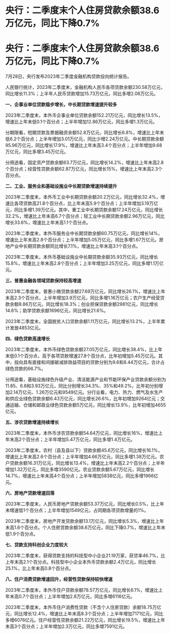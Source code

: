 # 央行：二季度末个人住房贷款余额38.6万亿元，同比下降0.7%

# 央行：二季度末个人住房贷款余额38.6万亿元，同比下降0.7%

7月28日，央行发布2023年二季度金融机构贷款投向统计报告。

人民银行统计，2023年二季度末，金融机构人民币各项贷款余额230.58万亿元，同比增长11.3%；上半年人民币贷款增加15.73万亿元，同比多增2.06万亿元。

**一、企事业单位贷款稳步增长，中长期贷款增速提升较多**

2023年二季度末，本外币企事业单位贷款余额152.21万亿元，同比增长13.5%，增速比上年末低0.1个百分点；上半年增加12.86万亿元，同比多增1.3万亿元。

分期限看，短期贷款及票据融资余额52.8万亿元，同比增长6.8%，增速比上年末低6.2个百分点；上半年增加3.01万亿元，同比少增2.24万亿元。中长期贷款余额95.96万亿元，同比增长17.9%，增速比上年末高3.4个百分点；上半年增加9.68万亿元，同比多增3.45万亿元。

分用途看，固定资产贷款余额63.7万亿元，同比增长14.2%，增速比上年末高2.8个百分点；经营性贷款余额62.87万亿元，同比增长15%，增速比上年末高2.3个百分点。

**二、工业、服务业和基础设施业中长期贷款增速持续提升**

2023年二季度末，本外币工业中长期贷款余额20.2万亿元，同比增长32.4%，增速比各项贷款高21.8个百分点，比上年末高5.9个百分点；上半年增加3.19万亿元，同比多增1.39万亿元。其中，重工业中长期贷款余额17.24万亿元，同比增长32.2%，增速比上年末高6.7个百分点；轻工业中长期贷款余额2.96万亿元，同比增长33.6%，增速比上年末高1.1个百分点。

2023年二季度末，本外币服务业中长期贷款余额60.75万亿元，同比增长14%，增速比上年末高2.8个百分点；上半年增加5.05万亿元，同比多增1.67万亿元。房地产业中长期贷款余额同比增长7.1%，增速比上年末高3.1个百分点。

2023年二季度末，本外币基础设施业中长期贷款余额35.93万亿元，同比增长15.8%，增速比上年末高2.8个百分点；上半年增加3.25万亿元，同比多增1.1万亿元。

**三、普惠金融各领域贷款保持较高增速**

2023年二季度末，普惠小微贷款余额27.69万亿元，同比增长26.1%，增速比上年末高2.3个百分点，上半年增加3.9万亿元，同比多增1.16万亿元；农户生产经营贷款余额8.86万亿元，同比增长18.3%；创业担保贷款余额2981亿元，同比增长14.6%；助学贷款余额1696亿元，同比增长21.6%。

2023年二季度末，全国脱贫人口贷款余额1.11万亿元，同比增长13.2%，上半年累计发放4853亿元。

**四、绿色贷款高速增长**

2023年二季度末，本外币绿色贷款余额27.05万亿元，同比增长38.4%，比上年末低0.1个百分点，高于各项贷款增速27.8个百分点，比年初增加5.45万亿元。其中，投向具有直接和间接碳减排效益项目的贷款分别为9.6和8.44万亿元，合计占绿色贷款的66.7%。

分用途看，基础设施绿色升级产业、清洁能源产业和节能环保产业贷款余额分别为11.85、6.8和3.93万亿元，同比分别增长34.3%、35%和49.2%，比年初分别增加2.14万亿元、1.26万亿元和9549亿元。分行业看，电力、热力、燃气及水生产和供应业绿色贷款余额6.43万亿元，同比增长26.6%，比年初增加9264亿元；交通运输、仓储和邮政业绿色贷款余额5万亿元，同比增长13.9%，比年初增加4655亿元。

**五、涉农贷款增速持续增长**

2023年二季度末，本外币涉农贷款余额54.64万亿元，同比增长16%，增速比上年末高2个百分点；上半年增加5.47万亿元，同比多增1.4万亿元。

2023年二季度末，农村（县及县以下）贷款余额45.6万亿元，同比增长16.1%，增速比上年末高2.6个百分点；上半年增加4.66万亿元，同比多增1.38万亿元。农户贷款余额16.31万亿元，同比增长13.4%，增速比上年末高2.2个百分点；上半年增加1.32万亿元，同比多增3590亿元。农业贷款余额5.67万亿元，同比增长14.7%，增速比上年末高4个百分点；上半年增加5838亿元，同比多增1966亿元。

**六、房地产贷款增速回落**

2023年二季度末，人民币房地产贷款余额53.37万亿元，同比增长0.5%，比上年末增速低1个百分点；上半年增加1549亿元，占同期各项贷款增量的1%。

2023年二季度末，房地产开发贷款余额13.1万亿元，同比增长5.3%，增速比上年末高1.6个百分点。个人住房贷款余额38.6万亿元，同比下降0.7%，增速比上年末低1.9个百分点。

**七、贷款支持科创企业力度较大**

2023年二季度末，获得贷款支持的科技型中小企业21.19万家，获贷率46.7%，比上年末高2.1个百分点。科技型中小企业本外币贷款余额2.4万亿元，同比增长25.1%，比上年末高0.8个百分点。

**八、住户消费贷款增速回升，经营性贷款保持较快增速**

2023年二季度末，本外币住户贷款余额78.57万亿元，同比增长6.1%，增速比上年末高0.7个百分点；上半年增加2.8万亿元，同比多增6116亿元。

2023年二季度末，本外币住户消费性贷款（不含个人住房贷款）余额18.75万亿元，同比增长12.4%，增速比上年末高8.3个百分点；上半年增加7171亿元，同比多增6076亿元。住户经营性贷款余额21.22万亿元，同比增长19.5%，增速比上年末高3个百分点；上半年增加2.3万亿元，同比多增7591亿元。

